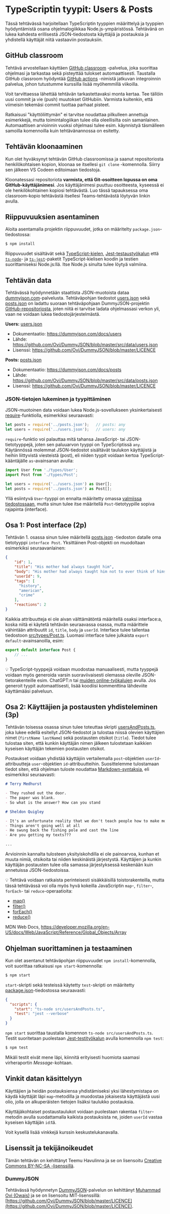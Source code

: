 # TypeScriptin tyypit: Users & Posts

Tässä tehtävässä harjoitellaan TypeScriptin tyyppien määrittelyä ja tyyppien hyödyntämistä osana ohjelmalogiikkaa Node.js-ympäristössä. Tehtävänä on lukea kahdesta erillisestä JSON-tiedostosta käyttäjiä ja postauksia ja yhdistellä käyttäjät niitä vastaaviin postauksiin.


## GitHub classroom

Tehtävä arvostellaan käyttäen [GitHub classroom](https://classroom.github.com/) -palvelua, joka suorittaa ohjelmasi ja tarkastaa sekä pisteyttää tulokset automaattisesti. Taustalla GitHub classroom hyödyntää [GitHub actions](https://github.com/features/actions) -nimistä jatkuvan integroinnin palvelua, johon tutustumme kurssilla lisää myöhemmillä viikoilla.

Voit tarvittaessa lähettää tehtävän tarkastettavaksi monta kertaa. Tee tällöin uusi commit ja vie (push) muutokset GitHubiin. Varmista kuitenkin, että viimeisin tekemäsi commit tuottaa parhaat pisteet.

Ratkaisusi "käyttöliittymän" ei tarvitse noudattaa pilkulleen annettuja esimerkkejä, mutta toimintalogiikan tulee olla oleellisilta osin samanlainen. Automaattisen arvioinnin vuoksi ohjelmasi tulee esim. käynnistyä täsmälleen samoilla komennoilla kuin tehtävänannossa on esitetty.


## Tehtävän kloonaaminen

Kun olet hyväksynyt tehtävän GitHub classroomissa ja saanut repositoriosta henkilökohtaisen kopion, kloonaa se itsellesi `git clone` -komennolla. Siirry sen jälkeen VS Codeen editoimaan tiedostoja.

Kloonatessasi repositoriota **varmista, että Git-osoitteen lopussa on oma GitHub-käyttäjänimesi**. Jos käyttäjänimesi puuttuu osoitteesta, kyseessä ei ole henkilökohtainen kopiosi tehtävästä. Luo tässä tapauksessa oma classroom-kopio tehtävästä itsellesi Teams-tehtävästä löytyvän linkin avulla.


## Riippuvuuksien asentaminen

Aloita asentamalla projektin riippuvuudet, jotka on määritelty `package.json`-tiedostossa:

```sh
$ npm install
```

Riippuvuudet sisältävät sekä [TypeScript-kielen](https://www.npmjs.com/package/typescript), [Jest-testaustyökalun](https://www.npmjs.com/package/jest) että [`ts-node`](https://www.npmjs.com/package/ts-node)- ja [`ts-jest`](https://www.npmjs.com/package/ts-jest)-paketit TypeScript-kielisen koodin ja testien suorittamiseksi Node.js:llä. Itse Node.js sinulta tulee löytyä valmiina.


## Tehtävän data

Tehtävässä hyödynnetään staattista JSON-muotoista dataa [dummyjson.com](https://dummyjson.com)-palvelusta. Tehtäväpohjan tiedostot [users.json](./users.json) sekä [posts.json](./posts.json) on ladattu suoraan tehtäväpohjaan DummyJSON-projektin [GitHub-repositoriosta](https://github.com/Ovi/DummyJSON/blob/master/src/data/), joten niitä ei tarvitse ladata ohjelmassasi verkon yli, vaan ne voidaan lukea tiedostojärjestelmästä.

**Users:** [users.json](./users.json)

* Dokumentaatio: https://dummyjson.com/docs/users
* Lähde: https://github.com/Ovi/DummyJSON/blob/master/src/data/users.json
* Lisenssi: https://github.com/Ovi/DummyJSON/blob/master/LICENCE

**Posts:** [posts.json](./posts.json)

* Dokumentaatio: https://dummyjson.com/docs/posts
* Lähde: https://github.com/Ovi/DummyJSON/blob/master/src/data/posts.json
* Lisenssi: https://github.com/Ovi/DummyJSON/blob/master/LICENCE



### JSON-tietojen lukeminen ja tyypittäminen

JSON-muotoinen data voidaan lukea Node.js-sovellukseen yksinkertaisesti [require](https://nodejs.org/en/knowledge/getting-started/what-is-require/)-funktiolla, esimerkiksi seuraavasti:

```js
let posts = require('../posts.json');   // posts: any
let users = require('../users.json');   // users: any
```

`require`-funktio voi palauttaa mitä tahansa JavaScript- tai JSON-tietotyyppejä, joten sen paluuarvon tyyppi on TypeScriptissä `any`. Käytännössä molemmat JSON-tiedostot sisältävät taulukon käyttäjistä ja heihin liittyvistä viesteistä (post), eli niiden tyypit voidaan kertoa TypeScript-kääntäjälle `as`-avainsanan avulla:

```js
import User from './types/User';
import Post from './types/Post';

let users = require('../users.json') as User[];
let posts = require('../posts.json') as Post[];
```

Yllä esiintyvä `User`-tyyppi on ennalta määritetty omassa [valmiissa tiedostossaan](./src/types/User.ts), mutta sinun tulee itse määritellä `Post`-tietotyypille sopiva rajapinta (interface).


## Osa 1: Post interface (2p)

Tehtävän 1. osassa sinun tulee määritellä [posts.json](./posts.json) -tiedoston datalle oma tietotyyppi `interface Post`. Yksittäinen Post-objekti on muodoltaan esimerkiksi seuraavanlainen:

```json
{
    "id": 1,
    "title": "His mother had always taught him",
    "body": "His mother had always taught him not to ever think of himself as better than others. He'd tried to live by this motto. He never looked down on those who were less fortunate or who had less money than him. But the stupidity of the group of people he was talking to made him change his mind.",
    "userId": 9,
    "tags": [
      "history",
      "american",
      "crime"
    ],
    "reactions": 2
}
```

Kaikkia attribuutteja ei ole aivan välttämätöntä määritellä osaksi interface:a, koska niitä ei käytetä tehtävän seuraavassa osassa, mutta määrittele vähintään attribuutit `id`, `title`, `body` ja `userId`. Interface tulee tallentaa tiedostoon [src/types/Post.ts](./src/types/Post.ts). Luomasi interface tulee julkaista `export default`-avainsanoilla, esim:

```ts
export default interface Post {
    // ...
}
```

💡 TypeScript-tyyppejä voidaan muodostaa manuaalisesti, mutta tyyppejä voidaan myös generoida varsin suoraviivaisesti olemassa oleville JSON-tietorakenteille esim. ChatGPT:n tai [muiden online-työkalujen](https://www.google.com/search?q=json+to+typescript+type+online) avulla. Jos generoit tyypit automaattisesti, lisää koodiisi kommenttina lähdeviite käyttämääsi palveluun.


## Osa 2: Käyttäjien ja postausten yhdisteleminen (3p)

Tehtävän toisessa osassa sinun tulee toteuttaa skripti [usersAndPosts.ts](./src/usersAndPosts.ts), joka lukee edellä esitellyt JSON-tiedostot ja tulostaa niissä olevien käyttäjien nimet (`firstName lastName`) sekä postausten otsikot (`title`). Tiedot tulee tulostaa siten, että kunkin käyttäjän nimen jälkeen tulostetaan kaikkien kyseisen käyttäjän tekemien postausten otsikot.

Postaukset voidaan yhdistää käyttäjiin vertailemalla `post`-objektien `userId`-attribuutteja `user`-objektien `id`-attribuutteihin. Suosittelemme tulostamaan tiedot siten, että ohjelman tuloste noudattaa [Markdown-syntaksia](https://docs.github.com/en/get-started/writing-on-github/getting-started-with-writing-and-formatting-on-github/basic-writing-and-formatting-syntax), eli esimerkiksi seuraavasti:

```markdown
# Terry Medhurst

- They rushed out the door.
- The paper was blank.
- So what is the answer? How can you stand

# Sheldon Quigley

- It's an unfortunate reality that we don't teach people how to make money
- Things aren't going well at all
- He swung back the fishing pole and cast the line
- Are you getting my texts???

...
```

Arvioinnin kannalta tulosteen yksityiskohdilla ei ole painoarvoa, kunhan et muuta nimiä, otsikoita tai niiden keskinäistä järjestystä. Käyttäjien ja kunkin käyttäjän postausten tulee olla samassa järjestyksessä keskenään kuin annetuissa JSON-tiedostoissa.

💡 Tehtävä voidaan ratkaista perinteisesti sisäkkäisillä toistorakenteilla, mutta tässä tehtävässä voi olla myös hyvä kokeilla JavaScriptin `map`-, `filter`-, `forEach`- tai `reduce`-operaatioita:

* [map()](https://developer.mozilla.org/en-US/docs/Web/JavaScript/Reference/Global_Objects/Array/map)
* [filter()](https://developer.mozilla.org/en-US/docs/Web/JavaScript/Reference/Global_Objects/Array/filter)
* [forEach()](https://developer.mozilla.org/en-US/docs/Web/JavaScript/Reference/Global_Objects/Array/forEach)
* [reduce()](https://developer.mozilla.org/en-US/docs/Web/JavaScript/Reference/Global_Objects/Array/Reduce)

MDN Web Docs, https://developer.mozilla.org/en-US/docs/Web/JavaScript/Reference/Global_Objects/Array

## Ohjelman suorittaminen ja testaaminen

Kun olet asentanut tehtäväpohjan riippuvuudet `npm install`-komennolla, voit suorittaa ratkaisusi `npm start`-komennolla:

```sh
$ npm start
```

`start`-skripti sekä testeissä käytetty `test`-skripti on määritetty [package.json](./package.json)-tiedostossa seuraavasti:

```json
{
  "scripts": {
    "start": "ts-node src/usersAndPosts.ts",
    "test": "jest --verbose"
  }
}
```

`npm start` suorittaa taustalla komennon `ts-node src/usersAndPosts.ts`. Testit suoritetaan puolestaan [Jest-testityökalun](https://jestjs.io/) avulla komennolla `npm test`:

```sh
$ npm test
```

Mikäli testit eivät mene läpi, kiinnitä erityisesti huomiota saamasi virheraportin *Message*-kohtaan.


## Vinkit datan käsittelyyn

Käyttäjien ja heidän postauksiensa yhdistämiseksi yksi lähestymistapa on käydä käyttäjät läpi `map`-metodilla ja muodostaa jokaisesta käyttäjästä uusi olio, jolla on alkuperäisten tietojen lisäksi taulukko postauksia.

Käyttäjäkohtaiset postaustaulukot voidaan puolestaan rakentaa `filter`-metodin avulla suodattamalla kaikista postauksista ne, joiden `userId` vastaa kyseisen käyttäjän `id`:tä.

Voit kysellä lisää vinkkejä kurssin keskustelukanavalla.


## Lisenssit ja tekijänoikeudet

Tämän tehtävän on kehittänyt Teemu Havulinna ja se on lisensoitu [Creative Commons BY-NC-SA -lisenssillä](https://creativecommons.org/licenses/by-nc-sa/4.0/).


### DummyJSON

Tehtävässä hyödynnetyn [DummyJSON](https://github.com/Ovi/DummyJSON/)-palvelun on kehittänyt [Muhammad Ovi (Owais)](https://github.com/Ovi/) ja se on lisensoitu MIT-lisenssillä: [https://github.com/Ovi/DummyJSON/blob/master/LICENCE](https://github.com/Ovi/DummyJSON/blob/master/LICENCE).
